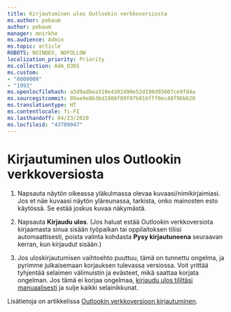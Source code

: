 ```yaml
---
title: Kirjautuminen ulos Outlookin verkkoversiosta
ms.author: pebaum
author: pebaum
manager: mnirkhe
ms.audience: Admin
ms.topic: article
ROBOTS: NOINDEX, NOFOLLOW
localization_priority: Priority
ms.collection: Adm_O365
ms.custom:
- "8000008"
- "1993"
ms.openlocfilehash: a3d9adbea318e4302490e52d190d93607ce9fd4a
ms.sourcegitcommit: 89ae9e8b36d1980f89f07b016fff0ec48f96b620
ms.translationtype: HT
ms.contentlocale: fi-FI
ms.lasthandoff: 04/23/2020
ms.locfileid: "43789047"
---
```

# <a name="sign-out-of-outlook-on-the-web"></a>Kirjautuminen ulos Outlookin verkkoversiosta

1. Napsauta näytön oikeassa yläkulmassa olevaa kuvaasi/nimikirjaimiasi. Jos et näe kuvaasi näytön yläreunassa, tarkista, onko mainosten esto käytössä. Se estää joskus kuvaa näkymästä.

2. Napsauta **Kirjaudu ulos**. (Jos haluat estää Outlookin verkkoversiota kirjaamasta sinua sisään työpaikan tai oppilaitoksen tiliisi automaattisesti, poista valinta kohdasta **Pysy kirjautuneena** seuraavan kerran, kun kirjaudut sisään.)

3. Jos uloskirjautumisen vaihtoehto puuttuu, tämä on tunnettu ongelma, ja pyrimme julkaisemaan korjauksen tulevassa versiossa.  Voit yrittää tyhjentää selaimen välimuistin ja evästeet, mikä saattaa korjata ongelman.  Jos tämä ei korjaa ongelmaa, [kirjaudu ulos tililtäsi manuaalisesti](https://login.live.com/logout.srf) ja sulje kaikki selainikkunat.

Lisätietoja on artikkelissa [Outlookin verkkoversioon kirjautuminen](https://support.office.com/article/how-to-sign-in-to-outlook-on-the-web-763fab4d-0138-4814-b450-37fc286bcb79).
